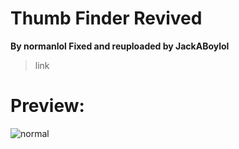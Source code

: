 # Thumb Finder Revived
**By normanlol
Fixed and reuploaded by JackABoylol**

> link

# Preview:

![normal](http://i.imgur.com/kWZfxSm.png)
